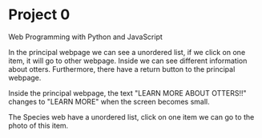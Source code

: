 # Project 0

Web Programming with Python and JavaScript

In the principal webpage we can see a unordered list, if we click on one item, it will go to other webpage. Inside we can see different information about otters. Furthermore, there have a return button to the principal webpage.

Inside the principal webpage, the text "LEARN MORE ABOUT OTTERS!!" changes to "LEARN MORE" when the screen becomes small.

The Species web have a unordered list, click on one item we can go to the photo of this item.
